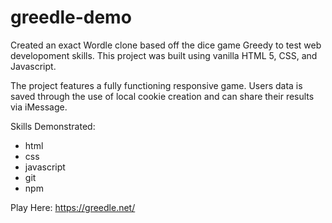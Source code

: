 # greedle-demo

Created an exact Wordle clone based off the dice game Greedy to test web developoment skills. This project was built using vanilla HTML 5, CSS, and Javascript.

The project features a fully functioning responsive game. Users data is saved through the use of local cookie creation and can share their results via iMessage.

Skills Demonstrated:
- html
- css
- javascript
- git
- npm


Play Here:
https://greedle.net/